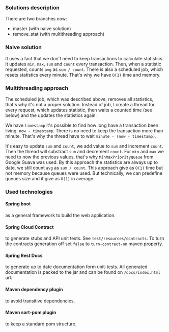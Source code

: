 ### Solutions description

There are two branches now:
* master (with naive solution)
* remove_stat (with multithreading approach)


### Naive solution

It uses a fact that we don't need to keep transactions
to calculate statistics. It updates `min`, `max`, `sum` and `count` every transaction.
Then, when a statistic requested, counts `avg` as `sum / count`. 
There is also a scheduled job, which resets statistics every minute. 
That's why we have `O(1)` time and memory.

### Multithreading approach
The scheduled job, which was described above, removes all statistics, that's why it's not a proper solution.
Instead of job, I create a thread for every request, which updates statistic, then waits a counted time (see below)
and the updates the statistics again. 
 
We have `timestamp` it's possible to find how long have a transaction been living. `now - timestamp`.
There is no need to keep the transaction more than minute. That's why the thread have to wait `minute - (now - timestamp)`.

It's easy to update `sum` and `count`, we add value to `sum` and increment `count`. Then the thread will 
substract `sum` and decrement `count`. For `min` and `max` we need to now the previous values, that's why
`MinMaxPriorityQueue` from Google Guava was used. By this approach the statistics are always up to date,
we still count `avg` as `sum / count`. 
This approach give as `O(1)` time but not memory because queues were used. But technically, we can predefine queues size
and it give as `O(1)` in average.

### Used technologies

#### Spring boot
as a general framework to build the web application.

#### Spring Cloud Contract 
to generate stubs and API unit tests. See `test/resources/contracts`. 
To turn the contracts generation off set `false` to `turn-contract-on` maven property.
  
#### Spring Rest Docs 
to generate up to date documentation form unit-tests.
All generated documentation is packed to the jar and can be found on `/docs/index.html` url.

#### Maven dependency plugin
to avoid transitive dependencies.

#### Maven sort-pom plugin
to keep a standard pom structure.
